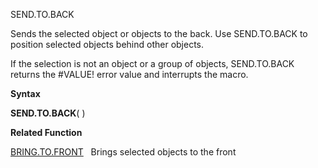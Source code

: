 SEND.TO.BACK

Sends the selected object or objects to the back. Use SEND.TO.BACK to
position selected objects behind other objects.

If the selection is not an object or a group of objects, SEND.TO.BACK
returns the \#VALUE\! error value and interrupts the macro.

**Syntax**

**SEND.TO.BACK**( )

**Related Function**

[BRING.TO.FRONT](BRING.TO.FRONT.md)   Brings selected objects to the front


